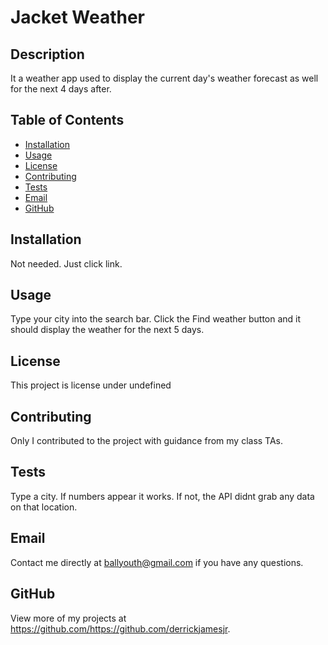 # Jacket Weather

  ## Description 
  It a weather app used to display the current day's weather forecast as well for the next 4 days after.

  ## Table of Contents
  * [Installation](#installation)
  * [Usage](#usage)
  * [License](#license)
  * [Contributing](#contributing)
  * [Tests](#tests)
  * [Email](#email)
  * [GitHub](#github)
  
  ## Installation 
  Not needed. Just click link.

  ## Usage 
  Type your city into the search bar. Click the Find weather button and it should display the weather for the next 5 days.

  ## License 
  This project is license under undefined

  ## Contributing 
  Only I contributed to the project with guidance from my class TAs.

  ## Tests
  Type a city. If numbers appear it works. If not, the API didnt grab any data  on that location.

  ## Email
  Contact me directly at ballyouth@gmail.com if you have any questions.
  
  ## GitHub
  View more of my projects at https://github.com/https://github.com/derrickjamesjr.


